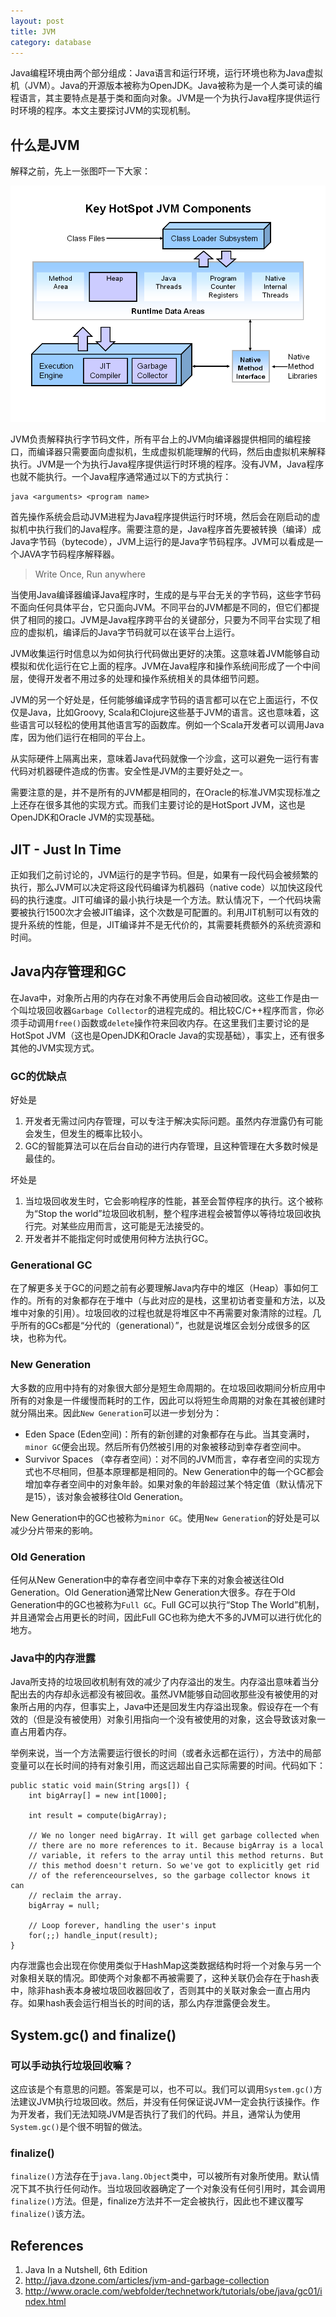```yaml
---
layout: post
title: JVM
category: database
---
```


Java编程环境由两个部分组成：Java语言和运行环境，运行环境也称为Java虚拟机（JVM）。Java的开源版本被称为OpenJDK。Java被称为是一个人类可读的编程语言，其主要特点是基于类和面向对象。JVM是一个为执行Java程序提供运行时环境的程序。本文主要探讨JVM的实现机制。

<!--more-->

## 什么是JVM

解释之前，先上一张图吓一下大家：

![jvm arch](/img/posts/150321-jvm-arch.PNG)

JVM负责解释执行字节码文件，所有平台上的JVM向编译器提供相同的编程接口，而编译器只需要面向虚拟机，生成虚拟机能理解的代码，然后由虚拟机来解释执行。JVM是一个为执行Java程序提供运行时环境的程序。没有JVM，Java程序也就不能执行。一个Java程序通常通过以下的方式执行：
	
	java <arguments> <program name>

首先操作系统会启动JVM进程为Java程序提供运行时环境，然后会在刚启动的虚拟机中执行我们的Java程序。需要注意的是，Java程序首先要被转换（编译）成Java字节码（bytecode），JVM上运行的是Java字节码程序。JVM可以看成是一个JAVA字节码程序解释器。

> Write Once, Run anywhere

当使用Java编译器编译Java程序时，生成的是与平台无关的字节码，这些字节码不面向任何具体平台，它只面向JVM。不同平台的JVM都是不同的，但它们都提供了相同的接口。JVM是Java程序跨平台的关键部分，只要为不同平台实现了相应的虚拟机，编译后的Java字节码就可以在该平台上运行。

JVM收集运行时信息以为如何执行代码做出更好的决策。这意味着JVM能够自动模拟和优化运行在它上面的程序。JVM在Java程序和操作系统间形成了一个中间层，使得开发者不用过多的处理和操作系统相关的具体细节问题。

JVM的另一个好处是，任何能够编译成字节码的语言都可以在它上面运行，不仅仅是Java，比如Groovy, Scala和Clojure这些基于JVM的语言。这也意味着，这些语言可以轻松的使用其他语言写的函数库。例如一个Scala开发者可以调用Java库，因为他们运行在相同的平台上。

从实际硬件上隔离出来，意味着Java代码就像一个沙盒，这可以避免一运行有害代码对机器硬件造成的伤害。安全性是JVM的主要好处之一。

需要注意的是，并不是所有的JVM都是相同的，在Oracle的标准JVM实现标准之上还存在很多其他的实现方式。而我们主要讨论的是HotSport JVM，这也是OpenJDK和Oracle JVM的实现基础。

## JIT - Just In Time

正如我们之前讨论的，JVM运行的是字节码。但是，如果有一段代码会被频繁的执行，那么JVM可以决定将这段代码编译为机器码（native code）以加快这段代码的执行速度。JIT可编译的最小执行块是一个方法。默认情况下，一个代码块需要被执行1500次才会被JIT编译，这个次数是可配置的。利用JIT机制可以有效的提升系统的性能，但是，JIT编译并不是无代价的，其需要耗费额外的系统资源和时间。

## Java内存管理和GC

在Java中，对象所占用的内存在对象不再使用后会自动被回收。这些工作是由一个叫垃圾回收器`Garbage Collector`的进程完成的。相比较C/C++程序而言，你必须手动调用`free()`函数或`delete`操作符来回收内存。在这里我们主要讨论的是HotSpot JVM（这也是OpenJDK和Oracle Java的实现基础），事实上，还有很多其他的JVM实现方式。

### GC的优缺点

好处是

1. 开发者无需过问内存管理，可以专注于解决实际问题。虽然内存泄露仍有可能会发生，但发生的概率比较小。
2. GC的智能算法可以在后台自动的进行内存管理，且这种管理在大多数时候是最佳的。

坏处是

1. 当垃圾回收发生时，它会影响程序的性能，甚至会暂停程序的执行。这个被称为“Stop the world”垃圾回收机制，整个程序进程会被暂停以等待垃圾回收执行完。对某些应用而言，这可能是无法接受的。
2. 开发者并不能指定何时或使用何种方法执行GC。

### Generational GC

在了解更多关于GC的问题之前有必要理解Java内存中的堆区（Heap）事如何工作的。所有的对象都存在于堆中（与此对应的是栈，这里初访者变量和方法，以及堆中对象的引用）。垃圾回收的过程也就是将堆区中不再需要对象清除的过程。几乎所有的GCs都是“分代的（generational）”，也就是说堆区会划分成很多的区块，也称为代。

### New Generation

大多数的应用中持有的对象很大部分是短生命周期的。在垃圾回收期间分析应用中所有的对象是一件缓慢而耗时的工作，因此可以将短生命周期的对象在其被创建时就分隔出来。因此`New Generation`可以进一步划分为：

- Eden Space (Eden空间)：所有的新创建的对象都存在与此。当其变满时，`minor GC`便会出现。然后所有仍然被引用的对象被移动到幸存者空间中。
- Survivor Spaces （幸存者空间）：对不同的JVM而言，幸存者空间的实现方式也不尽相同，但基本原理都是相同的。New Generation中的每一个GC都会增加幸存者空间中的对象年龄。如果对象的年龄超过某个特定值（默认情况下是15），该对象会被移往Old Generation。

New Generation中的GC也被称为`minor GC`。使用`New Generation`的好处是可以减少分片带来的影响。

### Old Generation

任何从New Generation中的幸存者空间中幸存下来的对象会被送往Old Generation。Old Generation通常比New Generation大很多。存在于Old Generation中的GC也被称为`Full GC`。Full GC可以执行“Stop The World”机制，并且通常会占用更长的时间，因此Full GC也称为绝大不多的JVM可以进行优化的地方。

### Java中的内存泄露

Java所支持的垃圾回收机制有效的减少了内存溢出的发生。内存溢出意味着当分配出去的内存却永远都没有被回收。虽然JVM能够自动回收那些没有被使用的对象所占用的内存，但事实上，Java中还是回发生内存溢出现象。假设存在一个有效的（但是没有被使用）对象引用指向一个没有被使用的对象，这会导致该对象一直占用着内存。

举例来说，当一个方法需要运行很长的时间（或者永远都在运行），方法中的局部变量可以在长时间的持有对象引用，而这远超出自己实际需要的时间。代码如下：

	public static void main(String args[]) {
		int bigArray[] = new int[1000];
		
		int result = compute(bigArray);

		// We no longer need bigArray. It will get garbage collected when
 		// there are no more references to it. Because bigArray is a local
 		// variable, it refers to the array until this method returns. But
 		// this method doesn't return. So we've got to explicitly get rid
 		// of the referenceourselves, so the garbage collector knows it can
 		// reclaim the array.
		bigArray = null;
		
		// Loop forever, handling the user's input
		for(;;) handle_input(result);
	}

内存泄露也会出现在你使用类似于HashMap这类数据结构时将一个对象与另一个对象相关联的情况。即使两个对象都不再被需要了，这种关联仍会存在于hash表中，除非hash表本身被垃圾回收器回收了，否则其中的关联对象会一直占用内存。如果hash表会运行相当长的时间的话，那么内存泄露便会发生。

## System.gc() and finalize()

### 可以手动执行垃圾回收嘛？

这应该是个有意思的问题。答案是可以，也不可以。我们可以调用`System.gc()`方法建议JVM执行垃圾回收。然后，并没有任何保证说JVM一定会执行该操作。作为开发者，我们无法知晓JVM是否执行了我们的代码。并且，通常认为使用`System.gc()`是个很不明智的做法。

### finalize()

`finalize()`方法存在于`java.lang.Object`类中，可以被所有对象所使用。默认情况下其不执行任何动作。当垃圾回收器确定了一个对象没有任何引用时，其会调用`finalize()`方法。但是，finalize方法并不一定会被执行，因此也不建议覆写`finalize()`该方法。


## References

1. Java In a Nutshell, 6th Edition
2. http://java.dzone.com/articles/jvm-and-garbage-collection
3. http://www.oracle.com/webfolder/technetwork/tutorials/obe/java/gc01/index.html